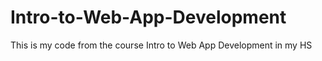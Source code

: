 # Intro-to-Web-App-Development
This is my code from the course Intro to Web App Development in my HS
